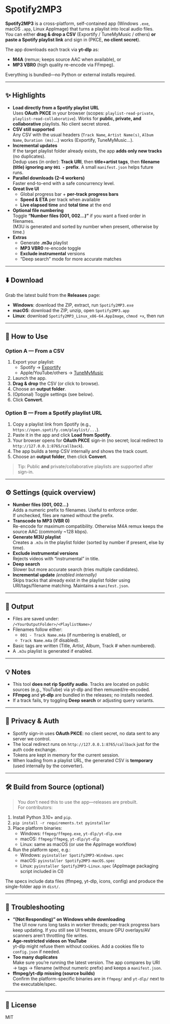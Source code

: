# Spotify2MP3

**Spotify2MP3** is a cross-platform, self-contained app (Windows `.exe`, macOS `.app`, Linux AppImage) that turns a playlist into local audio files.  
You can either **drag & drop a CSV** (Exportify / TuneMyMusic / others) **or paste a Spotify playlist link** and sign in (PKCE, **no client secret**).

The app downloads each track via **yt-dlp** as:

- **M4A** (remux; keeps source AAC when available), or
- **MP3 VBR0** (high quality re-encode via FFmpeg).

Everything is bundled—no Python or external installs required.

---

## ✨ Highlights

- **Load directly from a Spotify playlist URL**  
  Uses **OAuth PKCE** in your browser (scopes: `playlist-read-private`, `playlist-read-collaborative`). Works for **public, private, and collaborative** playlists. No client secret stored.
- **CSV still supported**  
  Any CSV with the usual headers (`Track Name`, `Artist Name(s)`, `Album Name`, `Duration (ms)`…) works (Exportify, TuneMyMusic…).
- **Incremental updates**  
  If the target playlist folder already exists, the app **adds only new tracks** (no duplicates).  
  Dedup uses (in order): **Track URI**, then **title+artist tags**, then **filename (title) ignoring any `001 -` prefix**. A small `manifest.json` helps future runs.
- **Parallel downloads (2–4 workers)**  
  Faster end-to-end with a safe concurrency level.
- **Great live UI**
  - Global progress bar + **per-track progress bars**
  - **Speed & ETA** per track when available
  - **Live elapsed time** and **total time** at the end
- **Optional file numbering**  
  Toggle **“Number files (001, 002…)”** if you want a fixed order in filenames.  
  (M3U is generated and sorted by number when present, otherwise by time.)
- **Extras**
  - Generate **.m3u** playlist
  - **MP3 VBR0** re-encode toggle
  - **Exclude instrumental** versions
  - “Deep search” mode for more accurate matches

---

## ⬇️ Download

Grab the latest build from the **Releases** page:

- **Windows**: download the ZIP, extract, run `Spotify2MP3.exe`
- **macOS**: download the ZIP, unzip, open `Spotify2MP3.app`
- **Linux**: download `Spotify2MP3_Linux_x86-64.AppImage`, `chmod +x`, then run

---

## 🚀 How to Use

### Option A — From a CSV

1. Export your playlist:
   - Spotify → [Exportify](https://exportify.net)
   - Apple/YouTube/others → [TuneMyMusic](https://tunemymusic.com)
2. Launch the app.
3. **Drag & drop** the CSV (or click to browse).
4. Choose an **output folder**.
5. (Optional) Toggle settings (see below).
6. Click **Convert**.

### Option B — From a Spotify playlist URL

1. Copy a playlist link from Spotify (e.g., `https://open.spotify.com/playlist/...`).
2. Paste it in the app and click **Load from Spotify**.
3. Your browser opens for **OAuth PKCE** sign-in (no secret; local redirect to `http://127.0.0.1:8765/callback`).
4. The app builds a temp CSV internally and shows the track count.
5. Choose an **output folder**, then click **Convert**.

> Tip: Public **and** private/collaborative playlists are supported after sign-in.

---

## ⚙️ Settings (quick overview)

- **Number files (001, 002…)**  
  Adds a numeric prefix to filenames. Useful to enforce order.  
  If unchecked, files are named without the prefix.
- **Transcode to MP3 (VBR 0)**  
  Re-encode for maximum compatibility. Otherwise M4A remux keeps the source AAC (commonly ~128 kbps).
- **Generate M3U playlist**  
  Creates a `.m3u` in the playlist folder (sorted by number if present, else by time).
- **Exclude instrumental versions**  
  Rejects videos with “instrumental” in title.
- **Deep search**  
  Slower but more accurate search (tries multiple candidates).
- **Incremental update** _(enabled internally)_  
  Skips tracks that already exist in the playlist folder using URI/tags/filename matching. Maintains a `manifest.json`.

---

## 📂 Output

- Files are saved under:  
  `/<YourOutputFolder>/<PlaylistName>/`
- Filenames follow either:
  - `001 - Track Name.m4a` (if numbering is enabled), or
  - `Track Name.m4a` (if disabled).
- Basic tags are written (Title, Artist, Album, Track # when numbered).
- A `.m3u` playlist is generated if enabled.

---

## 💡 Notes

- This tool **does not rip Spotify audio**. Tracks are located on public sources (e.g., YouTube) via yt-dlp and then remuxed/re-encoded.
- **FFmpeg** and **yt-dlp** are bundled in the releases; no installs needed.
- If a track fails, try toggling **Deep search** or adjusting query variants.

---

## 🔐 Privacy & Auth

- Spotify sign-in uses **OAuth PKCE**: no client secret, no data sent to any server we control.
- The local redirect runs on `http://127.0.0.1:8765/callback` just for the auth code exchange.
- Tokens are kept in memory for the current session.
- When loading from a playlist URL, the generated CSV is **temporary** (used internally by the converter).

---

## 🛠️ Build from Source (optional)

> You don’t need this to use the app—releases are prebuilt.  
> For contributors:

1. Install Python 3.10+ and `pip`.
2. `pip install -r requirements.txt pyinstaller`
3. Place platform binaries:
   - Windows: `ffmpeg/ffmpeg.exe`, `yt-dlp/yt-dlp.exe`
   - macOS: `ffmpeg/ffmpeg`, `yt-dlp/yt-dlp`
   - Linux: same as macOS (or use the AppImage workflow)
4. Run the platform spec, e.g.:
   - Windows: `pyinstaller Spotify2MP3-Windows.spec`
   - macOS: `pyinstaller Spotify2MP3-macOS.spec`
   - Linux: `pyinstaller Spotify2MP3-Linux.spec` (AppImage packaging script included in CI)

The specs include data files (ffmpeg, yt-dlp, icons, config) and produce the single-folder app in `dist/`.

---

## 🧰 Troubleshooting

- **“(Not Responding)” on Windows while downloading**  
  The UI now runs long tasks in worker threads; per-track progress bars keep updating. If you still see UI freezes, ensure GPU overlays/AV scanners aren’t throttling file writes.
- **Age-restricted videos on YouTube**  
  yt-dlp might refuse them without cookies. Add a cookies file to `config.json` if needed.
- **Too many duplicates**  
  Make sure you’re running the latest version. The app compares by URI → tags → filename (without numeric prefix) and keeps a `manifest.json`.
- **ffmpeg/yt-dlp missing (source builds)**  
  Confirm the platform-specific binaries are in `ffmpeg/` and `yt-dlp/` next to the executable/spec.

---

## 📜 License

MIT
